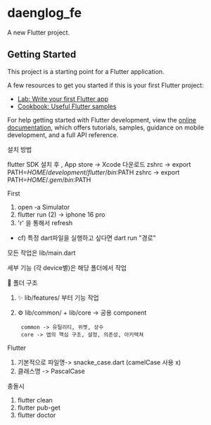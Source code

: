 # daenglog_fe

A new Flutter project.

## Getting Started

This project is a starting point for a Flutter application.

A few resources to get you started if this is your first Flutter project:

- [Lab: Write your first Flutter app](https://docs.flutter.dev/get-started/codelab)
- [Cookbook: Useful Flutter samples](https://docs.flutter.dev/cookbook)

For help getting started with Flutter development, view the
[online documentation](https://docs.flutter.dev/), which offers tutorials,
samples, guidance on mobile development, and a full API reference.

설치 방법

flutter SDK 설치 후 , App store -> Xcode 다운로드
zshrc -> export PATH=$HOME/development/flutter/bin:$PATH
zshrc -> export PATH=$HOME/.gem/bin:$PATH

First
1. open -a Simulator
2. flutter run (2) -> iphone 16 pro
3. 'r' 을 통해서 refresh
- cf) 특정 dart파일을 실행하고 싶다면 dart run "경로"

모든 작업은
lib/main.dart 

세부 기능 (각 device별)은 해당 폴더에서 작업

📁 폴더 구조
1. ✨ lib/features/ 부터 기능 작업
2. ⚙️ lib/common/ + lib/core -> 공용 component

        common -> 유틸리티, 위젯, 상수
        core -> 앱의 핵심 구조, 설정, 의존성, 아키텍쳐
    
Flutter 
1. 기본적으로 파일명->  snacke_case.dart (camelCase 사용 x)
2. 클래스명 -> PascalCase

충돌시 
1. flutter clean
2. flutter pub-get
3. flutter doctor
